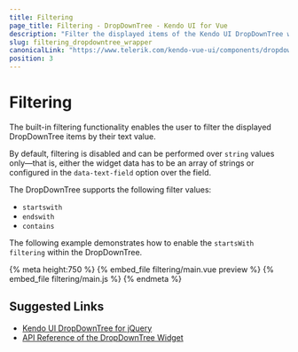 ```yaml
---
title: Filtering
page_title: Filtering - DropDownTree - Kendo UI for Vue
description: "Filter the displayed items of the Kendo UI DropDownTree wrapper for Vue."
slug: filtering_dropdowntree_wrapper
canonicalLink: "https://www.telerik.com/kendo-vue-ui/components/dropdowns/dropdowntree/filtering/"
position: 3
---
```


<div><WrapperBanner link="/kendo-vue-ui/components/dropdowns/dropdowntree/filtering"></WrapperBanner></div>

# Filtering

The built-in filtering functionality enables the user to filter the displayed DropDownTree items by their text value.

By default, filtering is disabled and can be performed over `string` values only&mdash;that is, either the widget data has to be an array of strings or configured in the `data-text-field` option over the field.

The DropDownTree supports the following filter values:

* `startswith`
* `endswith`
* `contains`

The following example demonstrates how to enable the `startsWith filtering` within the DropDownTree.

{% meta height:750 %}
{% embed_file filtering/main.vue preview %}
{% embed_file filtering/main.js %}
{% endmeta %}

## Suggested Links

* [Kendo UI DropDownTree for jQuery](https://docs.telerik.com/kendo-ui/controls/editors/dropdowntree/overview)
* [API Reference of the DropDownTree Widget](https://docs.telerik.com/kendo-ui/api/javascript/ui/dropdowntree)
